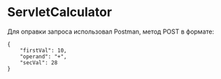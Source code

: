 # ServletCalculator
Для оправки запроса использовал Postman, метод POST в формате:
```
{
    "firstVal": 10,
    "operand": "+",
    "secVal": 28
}
```
